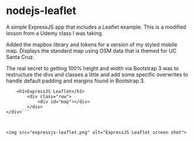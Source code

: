 # nodejs-leaflet
A simple ExpressJS app that includes a Leaflet example. This is a modified lesson from a Udemy class I was taking.

Added the mapbox library and tokens for a version of my styled mobile map. Displays the standard map using OSM data that is themed for UC Santa Cruz.

The real secret to getting 100% height and width via Bootstrap 3 was to restructure the divs and classes a little and add some specific overwrites to handle default padding and margins found in Bootstrap 3.

```<div class="container-fluid">
	<h1>ExpressJS Leaflet</h1>
		<div class="row">
			<div id="map"></div>
		</div>
</div>```



<img src="expressjs-leaflet.png" alt="ExpressJS Leaflet screen shot">

